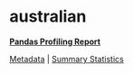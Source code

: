 # australian

[**Pandas Profiling Report**](https://epistasislab.github.io/penn-ml-benchmarks/profile/australian.html)

[Metadata](metadata.yaml) | [Summary Statistics](summary_stats.csv)


